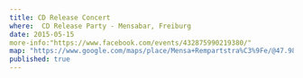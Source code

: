 ```yaml
---
title: CD Release Concert
where:  CD Release Party - Mensabar, Freiburg
date: 2015-05-15
more-info:"https://www.facebook.com/events/432875990219380/"
map: "https://www.google.com/maps/place/Mensa+Rempartstra%C3%9Fe/@47.9873111,7.79642,12z/data=!4m5!1m2!2m1!1smensabar+freiburg!3m1!1s0x47911c9f0a10dd83:0xd5185c6c18c172c9"
published: true
---
```

